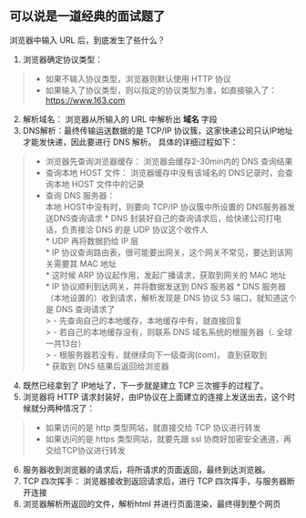 可以说是一道经典的面试题了
---

浏览器中输入 URL 后，到底发生了些什么？  
1. 浏览器确定协议类型：
> - 如果不输入协议类型，浏览器则默认使用 HTTP 协议  
> - 如果输入了协议类型，则以指定的协议类型为准，如直接输入了： https://www.163.com  
2. 解析域名： 浏览器从所输入的 URL 中解析出 **域名** 字段  
3. DNS解析：最终传输运送数据的是 TCP/IP 协议簇，这家快递公司只认IP地址才能发快递，因此要进行 DNS 解析。 
具体的详细过程如下：
> - 浏览器先查询浏览器缓存： 浏览器会缓存2-30min内的 DNS 查询结果  
> - 查询本地 HOST 文件： 浏览器缓存中没有该域名的 DNS记录时，会查询本地 HOST 文件中的记录  
> - 查询 DNS 服务器：  
	本地 HOST中没有时，则要向 TCP/IP 协议簇中所设置的 DNS服务器发送DNS查询请求
		*  DNS 封装好自己的查询请求后，给快递公司打电话，负责接洽 DNS 的是 UDP 协议这个收件人  
		*  UDP 再将数据扔给 IP 层  
		*  IP 协议查询路由表，很可能要出网关，这个网关不常见，要达到该网关需要其 MAC 地址  
		*  这时候 ARP 协议起作用，发起广播请求，获取到网关的 MAC 地址  
		*  IP 协议顺利到达网关，并将数据发送到 DNS 服务器
		*  DNS 服务器（本地设置的）收到请求，解析发现是 DNS 协议 53 端口，就知道这个是 DNS 查询请求了   
		> - 先查询自己的本地缓存，本地缓存中有，就直接回复  
		> - 若自己的本地缓存没有，则联系 DNS 域名系统的根服务器（. 全球一共13台）  
		> - 根服务器若没有，就继续向下一级查询(com)， 直到获取到  
		*  获取到 DNS 结果后返回给浏览器
4. 既然已经拿到了 IP地址了，下一步就是建立 TCP 三次握手的过程了。  
5. 浏览器将 HTTP 请求封装好，由IP协议在上面建立的连接上发送出去，这个时候就分两种情况了：
> - 如果访问的是 http 类型网站，就直接交给 TCP 协议进行转发  
> - 如果访问的是 https 类型网站，就要先跟 ssl 协商好加密安全通道，再交给TCP协议进行转发  
6. 服务器收到浏览器的请求后，将所请求的页面返回，最终到达浏览器。  
7. TCP 四次挥手： 浏览器接收到返回请求后，进行 TCP 四次挥手，与服务器断开连接  
8. 浏览器解析所返回的文件，解析html 并进行页面渲染，最终得到整个网页  


